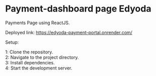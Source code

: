 # Payment-dashboard page Edyoda
 Payments Page using ReactJS. 

 Deployed link: https://edyoda-payment-portal.onrender.com/

Setup:<br>

1: Clone the repository.<br>
2: Navigate to the project directory.<br>
3: Install dependencies.<br>
4: Start the development server.<br>
